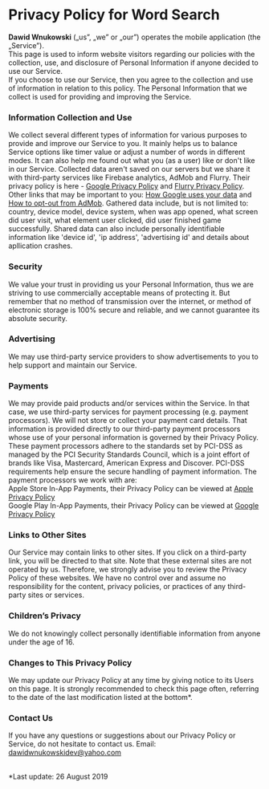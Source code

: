 # Privacy Policy for Word Search

<b>Dawid Wnukowski</b> („us”, „we” or „our”) operates the mobile application (the „Service”).
<br>This page is used to inform website visitors regarding our policies with the collection, use, and disclosure of Personal Information if anyone decided to use our Service.
<br>If you choose to use our Service, then you agree to the collection and use of information in relation to this policy. The Personal Information that we collect is used for providing and improving the Service.

### Information Collection and Use
We collect several different types of information for various purposes to provide and improve our Service to you. It mainly helps us to balance Service options like timer value or adjust a number of words in different modes. It can also help me found out what you (as a user) like or don't like in our Service.
Collected data aren't saved on our servers but we share it with third-party services like Firebase analytics, AdMob and Flurry. Their privacy policy is here - [Google Privacy Policy](https://policies.google.com/privacy) and [Flurry Privacy Policy](https://policies.oath.com/us/en/oath/privacy/index.html). Other links that may be important to you: [How Google uses your data](https://policies.google.com/technologies/partner-sites) and [How to opt-out from AdMob](https://support.google.com/ads/answer/2662922).
Gathered data include, but is not limited to: country, device model, device system, when was app opened, what screen did user visit, what element user clicked, did user finished game successfully. Shared data can also include personally identifiable information like 'device id', 'ip address', 'advertising id' and details about apllication crashes.

### Security
We value your trust in providing us your Personal Information, thus we are striving to use commercially acceptable means of protecting it. But remember that no method of transmission over the internet, or method of electronic storage is 100% secure and reliable, and we cannot guarantee its absolute security.

### Advertising
We may use third-party service providers to show advertisements to you to help support and maintain our Service.

### Payments
We may provide paid products and/or services within the Service. In that case, we use third-party services for payment processing (e.g. payment processors).
We will not store or collect your payment card details. That information is provided directly to our third-party payment processors whose use of your personal information is governed by their Privacy Policy. These payment processors adhere to the standards set by PCI-DSS as managed by the PCI Security Standards Council, which is a joint effort of brands like Visa, Mastercard, American Express and Discover. PCI-DSS requirements help ensure the secure handling of payment information.
The payment processors we work with are:
<br>Apple Store In-App Payments, their Privacy Policy can be viewed at [Apple Privacy Policy](https://www.apple.com/legal/privacy/en-ww)
<br>Google Play In-App Payments, their Privacy Policy can be viewed at 
[Google Privacy Policy](https://policies.google.com/privacy)

### Links to Other Sites
Our Service may contain links to other sites. If you click on a third-party link, you will be directed to that site. Note that these external sites are not operated by us. Therefore, we strongly advise you to review the Privacy Policy of these websites. We have no control over and assume no responsibility for the content, privacy policies, or practices of any third-party sites or services.

### Children’s Privacy
We do not knowingly collect personally identifiable information from anyone under the age of 16.

### Changes to This Privacy Policy
We may update our Privacy Policy at any time by giving notice to its Users on this page. It is strongly recommended to check this page often, referring to the date of the last modification listed at the bottom*. 

### Contact Us
If you have any questions or suggestions about our Privacy Policy or Service, do not hesitate to contact us.
Email: <dawidwnukowskidev@yahoo.com>

<br>
*Last update: 26 August 2019
